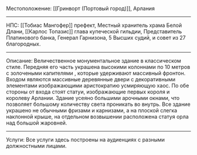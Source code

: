 Местоположение: [[Гринворт (Портовый город)]], Арлания
_______
НПС: [[Тобиас Мангофер]] префект, Местный хранитель храма Белой Длани, [[Карлос Топазис]] глава купеческой гильдии, Представитель Платинового банка, Генерал Гарнизона, 5 Высших судий, и совет из 27 благородных.
______
Описание: Величественное монументальное здание в классическом стиле. Передняя его часть украшена высокими колоннами по 10 метров с золочеными капителями , которые удерживают массивный фронтон. Входом являются массивные деревянные двери с декоративными элементами изображающими аристократию усмиряющую хаос. По обе стороны от входа стоят статуи, изображающие первых короля и королеву Арлании. Здание усеяно большими арочными окнами, что позволяет большому количеству света проникать во внутрь. Все здание украшено не обычными фризами и карнизами, а на плоской слегка наклонной крыше, на отдельном возвышении расположена статуя орла над большой жаровней.
______
Услуги: Все услуги здесь построены на аудиенциях с разными должностными лицами. 
